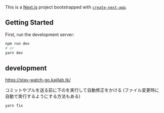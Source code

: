This is a [Next.js](https://nextjs.org/) project bootstrapped with [`create-next-app`](https://github.com/vercel/next.js/tree/canary/packages/create-next-app).

## Getting Started

First, run the development server:

```bash
npm run dev
# or
yarn dev
```

## development

https://stay-watch-go.kajilab.tk/

コミットやプルを送る前に下のを実行して自動修正をかける
(ファイル変更時に自動で実行するようにする方法もある)

```
yarn fix
```
